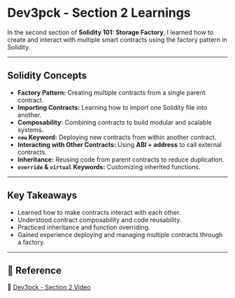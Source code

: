 # Dev3pck - Section 2 Learnings  

In the second section of **Solidity 101: Storage Factory**, I learned how to create and interact with multiple smart contracts using the factory pattern in Solidity.  

---

##  Solidity Concepts  
- **Factory Pattern:** Creating multiple contracts from a single parent contract.  
- **Importing Contracts:** Learning how to import one Solidity file into another.  
- **Composability:** Combining contracts to build modular and scalable systems.  
- **`new` Keyword:** Deploying new contracts from within another contract.  
- **Interacting with Other Contracts:** Using **ABI + address** to call external contracts.  
- **Inheritance:** Reusing code from parent contracts to reduce duplication.  
- **`override` & `virtual` Keywords:** Customizing inherited functions.  

---

##  Key Takeaways  
- Learned how to make contracts interact with each other.  
- Understood contract composability and code reusability.  
- Practiced inheritance and function overriding.  
- Gained experience deploying and managing multiple contracts through a factory.  

---

## 🔗 Reference  
🎥 [Dev3pck - Section 2 Video](https://youtu.be/3l765qSf1zQ?si=fY7MRomgoPmk2KB6)